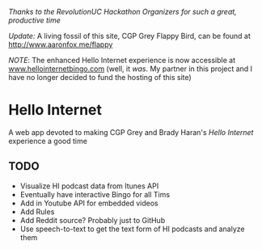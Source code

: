 *Thanks to the RevolutionUC Hackathon Organizers for such a great, productive time*

*Update:* A living fossil of this site, CGP Grey Flappy Bird, can be found at http://www.aaronfox.me/flappy

*NOTE*: The enhanced Hello Internet experience is now accessible at www.hellointernetbingo.com (well, it *was*. My partner in this project and I have no longer decided to fund the hosting of this site)

# Hello Internet
A web app devoted to making CGP Grey and Brady Haran's *Hello Internet* experience a good time 
## TODO
* Visualize HI podcast data from Itunes API
* Eventually have interactive Bingo for all Tims
* Add in Youtube API for embedded videos
* Add Rules
* Add Reddit source? Probably just to GitHub
* Use speech-to-text to get the text form of HI podcasts and analyze them
